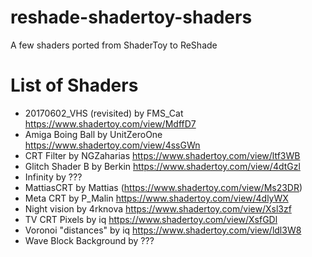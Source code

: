 # reshade-shadertoy-shaders
A few shaders ported from ShaderToy to ReShade

# List of Shaders

- 20170602_VHS (revisited) by FMS_Cat https://www.shadertoy.com/view/MdffD7
- Amiga Boing Ball by UnitZeroOne https://www.shadertoy.com/view/4ssGWn
- CRT Filter by NGZaharias https://www.shadertoy.com/view/ltf3WB
- Glitch Shader B by Berkin https://www.shadertoy.com/view/4dtGzl
- Infinity by ???
- MattiasCRT by Mattias (https://www.shadertoy.com/view/Ms23DR)
- Meta CRT by P_Malin https://www.shadertoy.com/view/4dlyWX
- Night vision by 4rknova https://www.shadertoy.com/view/Xsl3zf
- TV CRT Pixels by iq https://www.shadertoy.com/view/XsfGDl
- Voronoi "distances" by iq https://www.shadertoy.com/view/ldl3W8
- Wave Block Background by ???

